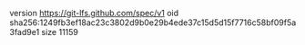 version https://git-lfs.github.com/spec/v1
oid sha256:1249fb3ef18ac23c3802d9b0e29b4ede37c15d5d15f7716c58bf09f5a3fad9e1
size 11159
